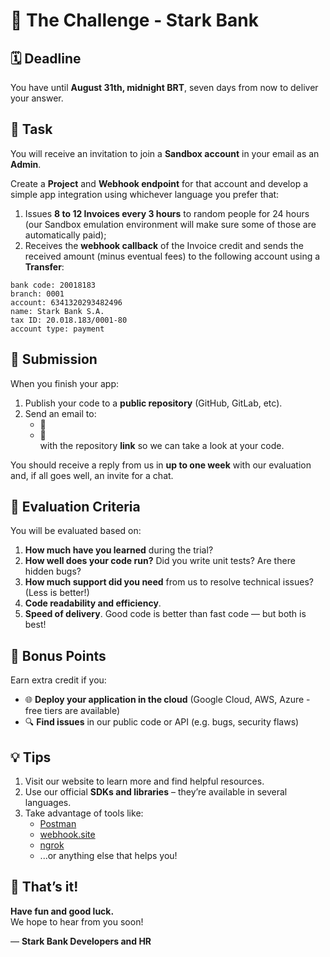 # 💼 The Challenge - Stark Bank

## 🗓️ Deadline

You have until **August 31th, midnight BRT**, seven days from now to deliver your answer.

## 🧪 Task

You will receive an invitation to join a **Sandbox account** in your email as an **Admin**.

Create a **Project** and **Webhook endpoint** for that account and develop a simple app integration using whichever language you prefer that:

1. Issues **8 to 12 Invoices every 3 hours** to random people for 24 hours (our Sandbox emulation environment will make sure some of those are automatically paid);
2. Receives the **webhook callback** of the Invoice credit and sends the received amount (minus eventual fees) to the following account using a **Transfer**:

```
bank code: 20018183
branch: 0001
account: 6341320293482496
name: Stark Bank S.A.
tax ID: 20.018.183/0001-80
account type: payment
```

## 🚀 Submission

When you finish your app:

1. Publish your code to a **public repository** (GitHub, GitLab, etc).
2. Send an email to:
   - 📧
   - 📧  
     with the repository **link** so we can take a look at your code.

You should receive a reply from us in **up to one week** with our evaluation and, if all goes well, an invite for a chat.

## 📝 Evaluation Criteria

You will be evaluated based on:

1. **How much have you learned** during the trial?
2. **How well does your code run?** Did you write unit tests? Are there hidden bugs?
3. **How much support did you need** from us to resolve technical issues? (Less is better!)
4. **Code readability and efficiency**.
5. **Speed of delivery**. Good code is better than fast code — but both is best!

## 🌟 Bonus Points

Earn extra credit if you:

- 🌐 **Deploy your application in the cloud** (Google Cloud, AWS, Azure - free tiers are available)
- 🔍 **Find issues** in our public code or API (e.g. bugs, security flaws)

## 💡 Tips

1. Visit our website to learn more and find helpful resources.
2. Use our official **SDKs and libraries** – they’re available in several languages.
3. Take advantage of tools like:
   - [Postman](https://www.postman.com/)
   - [webhook.site](https://webhook.site)
   - [ngrok](https://ngrok.com/)
   - ...or anything else that helps you!

## 🎉 That’s it!

**Have fun and good luck.**  
We hope to hear from you soon!

— **Stark Bank Developers and HR**
